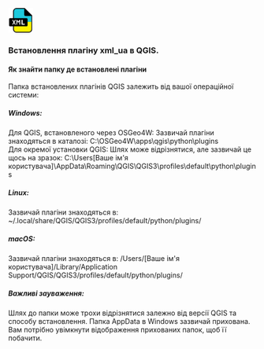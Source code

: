 
<img src="images/icon.png" width="50">


### Встановлення плагіну xml_ua в QGIS.

#### Як знайти папку де встановлені плагіни 
Папка встановлених плагінів QGIS залежить від вашої операційної системи:

##### Windows:

Для QGIS, встановленого через OSGeo4W:
Зазвичай плагіни знаходяться в каталозі: C:\OSGeo4W\apps\qgis\python\plugins\
Для окремої установки QGIS:
Шлях може відрізнятися, але зазвичай це щось на зразок: C:\Users\[Ваше ім'я користувача]\AppData\Roaming\QGIS\QGIS3\profiles\default\python\plugins

##### Linux:

Зазвичай плагіни знаходяться в: ~/.local/share/QGIS/QGIS3/profiles/default/python/plugins/

##### macOS:

Зазвичай плагіни знаходяться в: /Users/[Ваше ім'я користувача]/Library/Application Support/QGIS/QGIS3/profiles/default/python/plugins/

##### Важливі зауваження:

Шлях до папки може трохи відрізнятися залежно від версії QGIS та способу встановлення.
Папка AppData в Windows зазвичай прихована. Вам потрібно увімкнути відображення прихованих папок, щоб її побачити.

